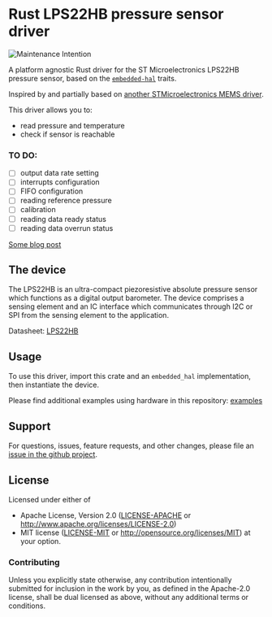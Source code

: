 # Rust LPS22HB pressure sensor driver

![Maintenance Intention](https://img.shields.io/badge/maintenance-actively--developed-brightgreen.svg)

A platform agnostic Rust driver for the ST Microelectronics LPS22HB pressure sensor,
based on the [`embedded-hal`] traits.

[`embedded-hal`]: https://github.com/rust-embedded/embedded-hal

Inspired by and partially based on [another STMicroelectronics MEMS driver](https://github.com/lonesometraveler/lsm9ds1).

This driver allows you to:
- read pressure and temperature
- check if sensor is reachable
  
### TO DO:
- [ ] output data rate setting
- [ ] interrupts configuration
- [ ] FIFO configuration
- [ ] reading reference pressure
- [ ] calibration
- [ ] reading data ready status
- [ ] reading data overrun status

[Some blog post](https://nebelgrau77.github.io/posts/rust_driver/)

## The device

The LPS22HB is an ultra-compact piezoresistive absolute pressure sensor which functions as a digital output barometer. The device comprises a sensing element and an IC interface which communicates through I2C or SPI from the sensing element to the application.

Datasheet: [LPS22HB](https://www.st.com/resource/en/datasheet/dm00140895.pdf)

## Usage

To use this driver, import this crate and an `embedded_hal` implementation,
then instantiate the device.

Please find additional examples using hardware in this repository: [examples]

[examples]: https://github.com/nebelgrau77/lps22hb-rs/tree/main/examples

## Support

For questions, issues, feature requests, and other changes, please file an
[issue in the github project](https://github.com/nebelgrau77/lps22hb-rs/issues).

## License

Licensed under either of

 * Apache License, Version 2.0 ([LICENSE-APACHE](LICENSE-APACHE) or
   http://www.apache.org/licenses/LICENSE-2.0)
 * MIT license ([LICENSE-MIT](LICENSE-MIT) or
   http://opensource.org/licenses/MIT) at your option.

### Contributing

Unless you explicitly state otherwise, any contribution intentionally submitted
for inclusion in the work by you, as defined in the Apache-2.0 license, shall
be dual licensed as above, without any additional terms or conditions.
